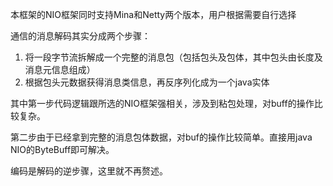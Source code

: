 本框架的NIO框架同时支持Mina和Netty两个版本，用户根据需要自行选择

通信的消息解码其实分成两个步骤：

1. 将一段字节流拆解成一个完整的消息包（包括包头及包体，其中包头由长度及消息元信息组成）
2. 根据包头元数据获得消息类信息，再反序列化成为一个java实体

其中第一步代码逻辑跟所选的NIO框架强相关，涉及到粘包处理，对buff的操作比较复杂。

第二步由于已经拿到完整的消息包体数据，对buf的操作比较简单。直接用java NIO的ByteBuff即可解决。



编码是解码的逆步骤，这里就不再赘述。